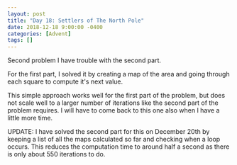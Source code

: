 ```yaml
---
layout: post
title: "Day 18: Settlers of The North Pole"
date: 2018-12-18 9:00:00 -0400
categories: [Advent]
tags: []
---
```

Second problem I have trouble with the second part.

For the first part, I solved it by creating a map of the area and going through each square to compute it's next value.

This simple approach works well for the first part of the problem, but does not scale well to a larger number of iterations like the second part of the problem requires. I will have to come back to this one also when I have a little more time.

UPDATE: I have solved the second part for this on December 20th by keeping a list of all the maps calculated so far and checking when a loop occurs. This reduces the computation time to around half a second as there is only about 550 iterations to do.
